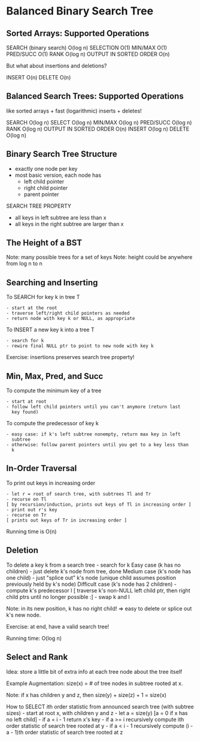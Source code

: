 # Balanced Binary Search Tree

## Sorted Arrays: Supported Operations

SEARCH (binary search) O(log n)
SELECTION              O(1)
MIN/MAX                O(1)
PRED/SUCC              O(1)
RANK                   O(log n)
OUTPUT IN SORTED ORDER O(n)

But what about insertions and deletions?

INSERT                 O(n)
DELETE                 O(n)

## Balanced Search Trees: Supported Operations

like sorted arrays + fast (logarithmic) inserts + deletes!

SEARCH                 O(log n)
SELECT                 O(log n)
MIN/MAX                O(log n)
PRED/SUCC              O(log n)
RANK                   O(log n)
OUTPUT IN SORTED ORDER O(n)
INSERT                 O(log n)
DELETE                 O(log n)

## Binary Search Tree Structure

- exactly one node per key
- most basic version, each node has
  - left child pointer
  - right child pointer
  - parent pointer

SEARCH TREE PROPERTY
- all keys in left subtree are less than x
- all keys in the right subtree are larger than x

## The Height of a BST

Note: many possible trees for a set of keys
Note: height could be anywhere from log n to n

## Searching and Inserting

To SEARCH for key k in tree T

    - start at the root
    - traverse left/right child pointers as needed
    - return node with key k or NULL, as appropriate

To INSERT a new key k into a tree T

    - search for k
    - rewire final NULL ptr to point to new node with key k

Exercise: insertions preserves search tree property!

## Min, Max, Pred, and Succ

To compute the minimum key of a tree

    - start at root
    - follow left child pointers until you can't anymore (return last
      key found)

To compute the predecessor of key k

    - easy case: if k's left subtree nonempty, return max key in left
      subtree
    - otherwise: follow parent pointers until you get to a key less than
      k

## In-Order Traversal

To print out keys in increasing order

    - let r = root of search tree, with subtrees Tl and Tr
    - recurse on Tl
    [ by recursion/induction, prints out keys of Tl in increasing order ]
    - print out r's key
    - recurse on Tr
    [ prints out keys of Tr in increasing order ]

Running time is O(n)

## Deletion

To delete a key k from a search tree
    - search for k
    Easy case (k has no children)
    - just delete k's node from tree, done
    Medium case (k's node has one child)
    - just "splice out" k's node (unique child assumes position previously held by k's node)
    Difficult case (k's node has 2 children)
    - compute k's predecessor l
    [ traverse k's non-NULL left child ptr, then right child ptrs until
    no longer possible :]
    - swap k and l

Note: in its new position, k has no right child! => easy to delete or
splice out k's new node.

Exercise: at end, have a valid search tree!

Running time: O(log n)

## Select and Rank

Idea: store a little bit of extra info at each tree node about the tree
itself

Example Augmentation: size(x) = # of tree nodes in subtree rooted at x.
      
Note: if x has children y and z, then size(y) + size(z) + 1 = size(x)

How to SELECT ith order statistic from announced search tree (with
subtree sizes)
    - start at root x, with children y and z
    - let a = size(y) [a = 0 if x has no left child]
    - if a = i - 1 return x's key
    - if a >= i recursively compute ith order statistic of search tree
      rooted at y
    - if a < i - 1 recursively compute (i - a - 1)th order statistic of
      search tree rooted at z
